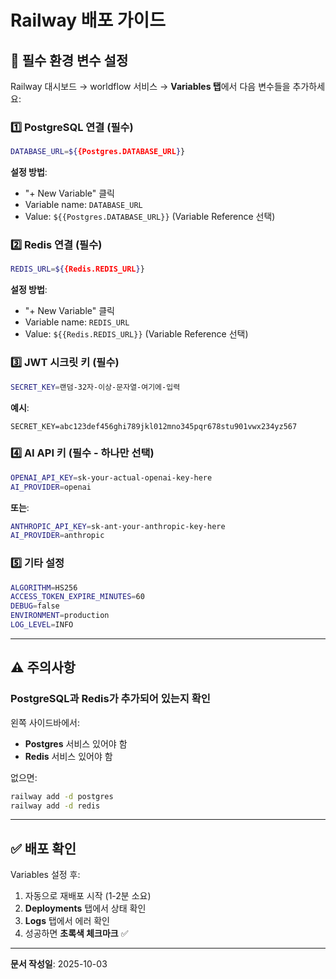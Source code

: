 # Railway 배포 가이드

## 🚂 필수 환경 변수 설정

Railway 대시보드 → worldflow 서비스 → **Variables 탭**에서 다음 변수들을 추가하세요:

### 1️⃣ PostgreSQL 연결 (필수)
```bash
DATABASE_URL=${{Postgres.DATABASE_URL}}
```
**설정 방법**:
- "+ New Variable" 클릭
- Variable name: `DATABASE_URL`
- Value: `${{Postgres.DATABASE_URL}}` (Variable Reference 선택)

### 2️⃣ Redis 연결 (필수)
```bash
REDIS_URL=${{Redis.REDIS_URL}}
```
**설정 방법**:
- "+ New Variable" 클릭
- Variable name: `REDIS_URL`
- Value: `${{Redis.REDIS_URL}}` (Variable Reference 선택)

### 3️⃣ JWT 시크릿 키 (필수)
```bash
SECRET_KEY=랜덤-32자-이상-문자열-여기에-입력
```
**예시**:
```
SECRET_KEY=abc123def456ghi789jkl012mno345pqr678stu901vwx234yz567
```

### 4️⃣ AI API 키 (필수 - 하나만 선택)
```bash
OPENAI_API_KEY=sk-your-actual-openai-key-here
AI_PROVIDER=openai
```
**또는**:
```bash
ANTHROPIC_API_KEY=sk-ant-your-anthropic-key-here
AI_PROVIDER=anthropic
```

### 5️⃣ 기타 설정
```bash
ALGORITHM=HS256
ACCESS_TOKEN_EXPIRE_MINUTES=60
DEBUG=false
ENVIRONMENT=production
LOG_LEVEL=INFO
```

---

## ⚠️ 주의사항

### PostgreSQL과 Redis가 추가되어 있는지 확인
왼쪽 사이드바에서:
- **Postgres** 서비스 있어야 함
- **Redis** 서비스 있어야 함

없으면:
```bash
railway add -d postgres
railway add -d redis
```

---

## ✅ 배포 확인

Variables 설정 후:
1. 자동으로 재배포 시작 (1-2분 소요)
2. **Deployments** 탭에서 상태 확인
3. **Logs** 탭에서 에러 확인
4. 성공하면 **초록색 체크마크** ✅

---

**문서 작성일**: 2025-10-03
